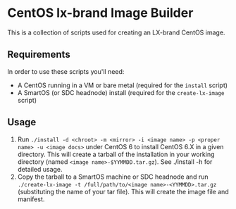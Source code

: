 # CentOS lx-brand Image Builder

This is a collection of scripts used for creating an LX-brand CentOS image.

## Requirements

In order to use these scripts you'll need:

- A CentOS running in a VM or bare metal (required for the `install` script) 
- A SmartOS (or SDC headnode) install (required for the `create-lx-image` script)

## Usage

1. Run `./install -d <chroot> -m <mirror> -i <image name> -p <proper name> -u <image docs>` under CentOS 6 to install CentOS 6.X in a given directory. This will create a tarball of the installation in your working directory (named `<image name>-$YYMMDD.tar.gz`). See ./install -h for detailed usage.
2. Copy the tarball to a SmartOS machine or SDC headnode and run `./create-lx-image -t /full/path/to/<image name>-<YYMMDD>.tar.gz` (substituting the name of your tar file). This will create the image file and manifest.
